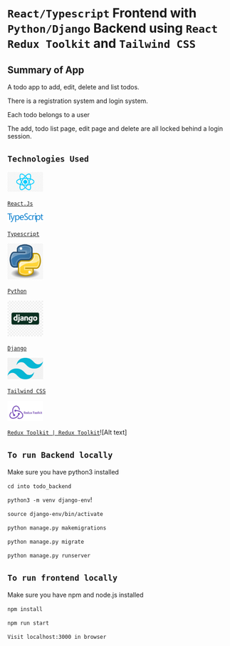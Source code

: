 # ```React/Typescript``` Frontend with ```Python/Django``` Backend using ```React Redux Toolkit``` and ```Tailwind CSS```

## Summary of App
A todo app to add, edit, delete and list todos.

There is a registration system and login system.

Each todo belongs to a user

The add, todo list page, edit page and delete are all locked behind a login session.

## ```Technologies Used```

<img src="tech-images/react.png" alt="drawing" width="80"/>

[```React.Js```](https://react.dev/)

<img src="tech-images/typescript.png" alt="drawing" width="80"/>

[```Typescript```](https://www.typescriptlang.org/)

<img src="tech-images/python.png" alt="drawing" width="80"/>

[```Python```](https://www.python.org/)

<img src="tech-images/django.png" alt="drawing" width="80"/>

[```Django```](https://www.djangoproject.com/)

<img src="tech-images/tailwind.png" alt="drawing" width="80"/>

[```Tailwind CSS```](https://tailwindcss.com/)

<img src="tech-images/redux-toolkiit.png" alt="drawing" width="80"/>

[```Redux Toolkit | Redux Toolkit```](https://redux-toolkit.js.org/)![Alt text]

## ```To run Backend locally```
Make sure you have python3 installed

```cd into todo_backend```

```python3 -m venv django-env```!

```source django-env/bin/activate```

```python manage.py makemigrations```

```python manage.py migrate```

```python manage.py runserver```

## ```To run frontend locally```
Make sure you have npm and node.js installed

```npm install```

```npm run start```

```Visit localhost:3000 in browser```
